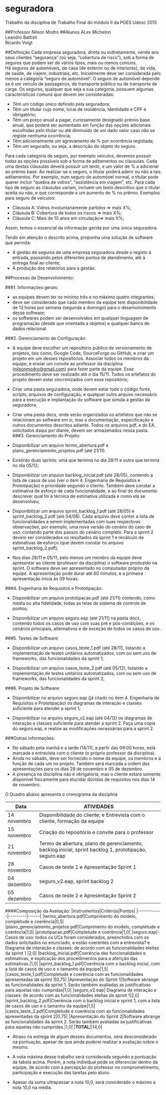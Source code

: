 # seguradora
Trabalho da disciplina de Trabalho Final do módulo II da PGES Udesc 2015

##Professor 
Nilson Modro
##Alunos
ALex Michelon  
Leandro Battisti  
Ricardo Voigt  

##Definição
Cada empresa seguradora, direta ou indiretamente, vende aos seus clientes “segurança” (ou seja, “cobertura de risco”), sob a forma de seguros que podem ser de vários tipos, mais ou menos comuns.   
Há seguros de automóveis, de casa (de exterior ou de interiores), de vida, de saúde, de viajem, industriais, etc. Inicialmente deve ser considerada pelo menos a categoria “seguro de automóvel”. O seguro de automóvel depende se é um veículo de passageiros, de transporte público ou de transporte de carga. Os seguros, qualquer que seja a sua categoria, possuem algumas características comuns que devem ser consideradas:   
* Têm um código único definido pela seguradora;
* Têm um titular cujo nome, local de residência, Identidade e CPF é obrigatório; 
*	Têm um preço anual a pagar, curiosamente designado prémio base anual, que poderá ser aumentado em função das opções adicionais escolhidas pelo titular ou até diminuído de um dado valor caso não se registe nenhuma ocorrência; 
*	Têm adicionalmente um agravamento de % por ocorrência registada;
* Têm um segurado, ou seja, a descrição do objeto do seguro. 

Para cada categoria de seguro, por exemplo veículos, devemos possuir todas as opções possíveis sob a forma de aditamentos ou cláusulas. Cada uma destas cláusulas deverá possuir um texto, e um valor de % a adicionar ao prémio base. Ao realizar-se o seguro, o titular poderá aderir ou não a tais aditamentos. Por exemplo, num seguro de automóvel normal, o titular pode querer incluir “quebra de vidros”, “assistência em viagem”, etc. Para cada tipo de seguro as cláusulas variam, incluem um texto descritivo que o titular aceita ou não, e que corresponde a um aumento de % no prêmio. Exemplos para seguro de veículos:
*	Cláusula A: Vidros involuntariamente partidos => mais X%; 
* Cláusula B: Cobertura de todos os riscos => mais X%;
* Cláusula C: Mais de 10 anos em circulação=> mais X%; 

Assim, temos o essencial da informação gerida por uma única seguradora.

Tendo em atenção o descrito acima, proponha uma solução de software que permita:
* A gestão de seguros de uma empresa seguradora desde o registo à entrada, passando pelos diferentes pontos de atendimento, até à entrega final ao cliente;
* A produção dos relatórios para a gestão.

##Processo de Desenvolvimento:

###1.	Informações gerais:
* as equipes devem ter no mínimo três e no máximo quatro integrantes;
* deve ser considerado que cada membro da equipe tem disponibilidade de 12 horas por semana (segunda a domingo) para o desenvolvimento desse software;
* os softwares podem ser desenvolvidos em qualquer linguagem de programação (desde que orientada a objetos) e qualquer banco de dados relacional.

###2.	Gerenciamento de Configuração:
* A equipe deve escolher um repositório público de versionamento de projetos, tais como, Google Code, SourceForge ou GitHub, e criar um projeto em um desses repositórios. Associar todos os membros da equipe, e enviar um convite ao professor da disciplina (nilsonmodro@gmail.com) para fazer parte da equipe. Esse procedimento deve ser realizado até o dia 15/11. Todos os artefatos do projeto devem estar sincronizados com esse repositório;

* Criar uma pasta seguradora, onde devem estar todo o código fonte, scripts, arquivos de configuração, e qualquer outro arquivo necessário para a execução e implantação do software que simula a gestão da seguradora;

* Criar uma pasta docs, onde serão organizados os artefatos que não se relacionam ao software em si, mas a documentação, especificação e outros documentos descritos adiante. Todos os arquivos pdf, e do EA, solicitados daqui por diante, devem ser armazenados nessa pasta.
###3.	Gerenciamento do Projeto:
* Disponibilizar um arquivo termo_abertura.pdf e plano_gerenciamento_projetos.pdf (até 21/11). 
* Existirão duas sprints: uma que termina no dia 28/11 e outra que termina no dia 05/12;
* Disponibilizar um arquivo backlog_inicial.pdf (até 28/05), contendo a lista de casos de uso (ver o item 4. Engenharia de Requisitos e Prototipação) e prioridade segundo o cliente. Também deve constar a estimativa de esforço de cada funcionalidade, e ao final do documento descrever qual foi à técnica de estimativa utilizada e como ela se desenvolveu;

* Disponibilizar um arquivo sprint_backlog_1.pdf (até 28/05) e sprint_backlog_2.pdf (até 04/06). Cada arquivo deve conter a lista de funcionalidades a serem implementadas com suas respectivas observações, por exemplo, uma nova versão do cenário do caso de uso, contendo parte dos passos do cenário completo. Para a sprint 2 devem ser considerados os resultados da sprint 1 e recálculo de estimativas de esforço (que devem constar no arquivo sprint_backlog_2.pdf);

* Nos dias 28/11 e 05/11, pelo menos um membro da equipe deve apresentar ao cliente (professor da disciplina) o software produzido na sprint. O software deve ser apresentado no computador próprio da equipe. A apresentação pode durar até 60 minutos, e a primeira apresentação inicia às 09 horas.

###4.	Engenharia de Requisitos e Prototipação:
* Disponibilizar um arquivo prototipacao.pdf (até 21/11) contendo, como média ou alta fidelidade, todas as telas do sistema de controle de pontos;

* Disponibilizar um arquivo seguro.eap (até 21/11) na pasta docs, contendo todos os casos de uso com suas pré e pós-condições, e os cenários principais, alternativos e de exceção de todos os casos de uso.

###5.	Testes de Software:
* Disponibilizar um arquivo casos_teste_1.pdf (até 28/11), listando a implementação de testes unitários automatizados, com ou sem uso de frameworks, das funcionalidades da sprint 1;

* Disponibilizar um arquivo casos_teste_2.pdf (até 05/12), listando a implementação de testes unitários automatizados, com ou sem uso de frameworks, das funcionalidades da sprint 2;

###6.	Projeto de Software:
* Disponibilizar no arquivo seguro.eap (já citado no item 4. Engenharia de Requisitos e Prototipação) os diagramas de interação e classes suficiente para atender a sprint 1;

* Disponibilizar no arquivo seguro_v2.eap (até 04/12) os diagramas de interação e classes suficiente para atender a sprint 2. Faça uma cópia do seguro.eap, e realize as modificações necessárias para a sprint 2.

###Outras informações:
* No sábado pela manhã e a tarde (14/11), a partir das 09:00 horas, está marcada a entrevista com o cliente (o próprio professor da disciplina).
* Ainda no sábado, deve ser fornecido o nome da equipe, os membros e a função de cada um no projeto. Também será marcada a ordem das apresentações para os dias 28 de novembro e 05 de dezembro.
* A presença na disciplina não é obrigatória, mas o cliente estará somente disponível fisicamente para elucidar dúvidas de requisitos nos dias 14 de novembro.  

O Quadro abaixo apresenta o cronograma da disciplina  

|Data| ATIVIDADES|
|----|-----------|
|14 novembro|Disponibilidade do cliente; e Entrevista com o cliente, formação da equipe|
|15 novembro|Criação do repositório e convite para o professor|
|21 novembro|Termo de abertura, plano de gerenciamento, backlog inicial, sprint backlog 1, prototipação, seguro.eap|
|28 novembro| Casos de teste 1   e Apresentação Sprint 1|
|04 dezembro|seguro_v2.eap, sprint backlog 2|
|05 dezembro|Casos de teste 2 e Apresentação Sprint 2|


####Composição da Avaliação:
|Instrumentos|Critérios|Pontos|
|------------|---------|------|
|termo_abertura.pdf|Cumprimento do modelo, completude e coerência|0,5|
|plano_gerenciamento_projetos.pdf|Cumprimento do modelo, completude e coerência|1,0|
|prototipacao.pdf|Completude e coerência|1,0|
|seguro.eap|- Casos de uso: todos os UCs foram considerados, preenchidos com os dados solicitados no enunciado, e estão coerentes com a entrevista?  e Diagrama de interação e classes: de acordo com as funcionalidades eleitas da sprint 1 
|2,0|
|backlog_inicial.pdf|Coerência das funcionalidades e estimativas, e explicação dos procedimentos para a aferição das estimativas.|1,0|
|sprint_backlog_1.pdf|Coerência com o backlog inicial, com a lista de casos de uso e o tamanho da equipe|1,5|
|casos_teste_1.pdf|Completude e coerência com as funcionalidades apresentadas da sprint 1|0,75|
|Apresentação do Sprint 1|Software abrange as funcionalidades da sprint 1. Serão também avaliadas as justificativas para aquelas não cumpridas|1,0|
|seguro_v2.eap| Diagrama de interação e classes: de acordo com as funcionalidades eleitas da sprint 1|2,0|
|sprint_backlog_2.pdf|Coerência com o backlog inicial e sprint 1, com a lista de casos de uso e o tamanho da equipe|1,5|
|casos_teste_2.pdf|Completude e coerência com as funcionalidades apresentadas da sprint 2|0,75|
|Apresentação do Sprint 2|Software abrange as funcionalidades da sprint 2. Serão também avaliadas as justificativas para aquelas não cumpridas.|1,0|
|**TOTAL**||14,0|

* Atraso na entrega de algum desses documentos, será desconsiderado na pontuação, apesar de que ainda poderei realizar a avaliação sobre o mesmo.

* A nota máxima desse trabalho será considerada segundo a pontuação da tabela acima. Porém, a nota individual pode se diferenciar dentro da equipe, de acordo com a percepção do professor no comprometimento, participação e execução das tarefas pelo aluno.

* Apesar da soma ultrapassar a nota 10,0, será considerado o máximo a nota 10,0 na média. 



